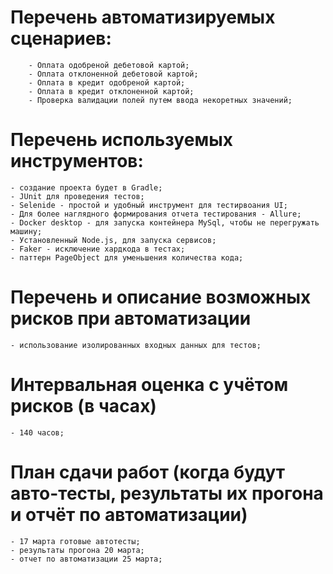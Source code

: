 # Перечень автоматизируемых сценариев:
        - Оплата одобреной дебетовой картой;
        - Оплата отклоненной дебетовой картой;
        - Оплата в кредит одобреной картой;
        - Оплата в кредит отклоненной картой;
        - Проверка валидации полей путем ввода некоретных значений;
# Перечень используемых инструментов:
    - создание проекта будет в Gradle;
    - JUnit для проведения тестов;
    - Selenide - простой и удобный инструмент для тестирвоания UI;
    - Для более наглядного формирования отчета тестирования - Allure;
    - Docker desktop - для запуска контейнера MySql, чтобы не перегружать машину;
    - Установленный Node.js, для запуска сервисов;
    - Faker - исключение хардкода в тестах;
    - паттерн PageObject для уменьшения количества кода;
# Перечень и описание возможных рисков при автоматизации
    - использование изолированных входных данных для тестов;
# Интервальная оценка с учётом рисков (в часах)
    - 140 часов;
# План сдачи работ (когда будут авто-тесты, результаты их прогона и отчёт по автоматизации)
    - 17 марта готовые автотесты;
    - результаты прогона 20 марта;
    - отчет по автоматизации 25 марта;
